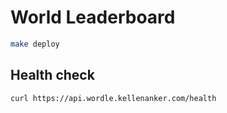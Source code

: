 # World Leaderboard
```bash
make deploy
```

## Health check
```bash
curl https://api.wordle.kellenanker.com/health
```
